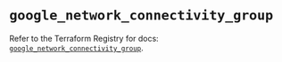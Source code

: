 # `google_network_connectivity_group`

Refer to the Terraform Registry for docs: [`google_network_connectivity_group`](https://registry.terraform.io/providers/hashicorp/google/6.47.0/docs/resources/network_connectivity_group).
